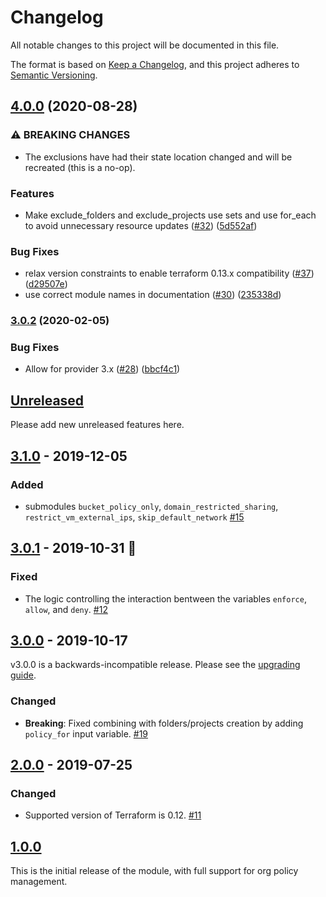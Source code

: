 # Changelog
All notable changes to this project will be documented in this file.

The format is based on [Keep a Changelog](https://keepachangelog.com/en/1.0.0/),
and this project adheres to [Semantic Versioning](https://semver.org/spec/v2.0.0.html).

## [4.0.0](https://www.github.com/terraform-google-modules/terraform-google-org-policy/compare/v3.0.2...v4.0.0) (2020-08-28)


### ⚠ BREAKING CHANGES

* The exclusions have had their state location changed and will be recreated (this is a no-op).

### Features

* Make exclude_folders and exclude_projects use sets and use for_each to avoid unnecessary resource updates ([#32](https://www.github.com/terraform-google-modules/terraform-google-org-policy/issues/32)) ([5d552af](https://www.github.com/terraform-google-modules/terraform-google-org-policy/commit/5d552afaf5523dd1434066a047824e09b96cf42f))


### Bug Fixes

* relax version constraints to enable terraform 0.13.x compatibility ([#37](https://www.github.com/terraform-google-modules/terraform-google-org-policy/issues/37)) ([d29507e](https://www.github.com/terraform-google-modules/terraform-google-org-policy/commit/d29507eeea8a4aa15713c435f4c15cc24254d1f9))
* use correct module names in documentation ([#30](https://www.github.com/terraform-google-modules/terraform-google-org-policy/issues/30)) ([235338d](https://www.github.com/terraform-google-modules/terraform-google-org-policy/commit/235338d6e9e1fcfad703be1c67ca8de2df1928a4))

### [3.0.2](https://www.github.com/terraform-google-modules/terraform-google-org-policy/compare/v3.0.1...v3.0.2) (2020-02-05)


### Bug Fixes

* Allow for provider 3.x ([#28](https://www.github.com/terraform-google-modules/terraform-google-org-policy/issues/28)) ([bbcf4c1](https://www.github.com/terraform-google-modules/terraform-google-org-policy/commit/bbcf4c1c14597c8ba51480d928fcb748d9355051))

## [Unreleased]

Please add new unreleased features here.

## [3.1.0] - 2019-12-05

### Added

- submodules `bucket_policy_only`, `domain_restricted_sharing`, `restrict_vm_external_ips`, `skip_default_network` [#15]

## [3.0.1] - 2019-10-31 :jack_o_lantern:

### Fixed

- The logic controlling the interaction bentween the variables `enforce`, `allow`, and `deny`. [#12]

## [3.0.0] - 2019-10-17
v3.0.0 is a backwards-incompatible release. Please see the [upgrading guide](./docs/upgrading_to_v3.0.md).
### Changed

- **Breaking**: Fixed combining with folders/projects creation by adding `policy_for` input variable. [#19]

## [2.0.0] - 2019-07-25

### Changed

 - Supported version of Terraform is 0.12. [#11]

## [1.0.0]

This is the initial release of the module, with full support for org policy management.

[Unreleased]: https://github.com/terraform-google-modules/terraform-google-org-policy/compare/v3.1.0...HEAD
[3.1.0]: https://github.com/terraform-google-modules/terraform-google-org-policy/compare/v3.0.1...v3.1.0
[3.0.1]: https://github.com/terraform-google-modules/terraform-google-org-policy/compare/v3.0.0...v3.0.1
[3.0.0]: https://github.com/terraform-google-modules/terraform-google-org-policy/compare/v2.0.0...v3.0.0
[2.0.0]: https://github.com/terraform-google-modules/terraform-google-org-policy/compare/v1.0.0...v2.0.0
[1.0.0]: https://github.com/terraform-google-modules/terraform-google-org-policy/releases/tag/v1.0.0

[#12]: https://github.com/terraform-google-modules/terraform-google-org-policy/issues/12
[#11]: https://github.com/terraform-google-modules/terraform-google-org-policy/pull/11
[#18]: https://github.com/terraform-google-modules/terraform-google-org-policy/pull/18
[#19]: https://github.com/terraform-google-modules/terraform-google-org-policy/pull/19
[#15]: https://github.com/terraform-google-modules/terraform-google-org-policy/issues/15
